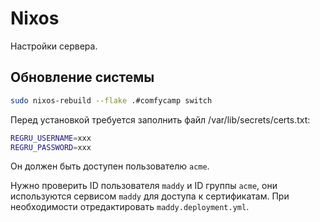 # Nixos

Настройки сервера.

## Обновление системы

```bash
sudo nixos-rebuild --flake .#comfycamp switch
```

Перед установкой требуется заполнить файл /var/lib/secrets/certs.txt:
```bash
REGRU_USERNAME=xxx
REGRU_PASSWORD=xxx
```
Он должен быть доступен пользователю `acme`.

Нужно проверить ID пользователя `maddy` и ID группы `acme`,
они используются сервисом `maddy` для доступа к сертификатам.
При необходимости отредактировать `maddy.deployment.yml`.
